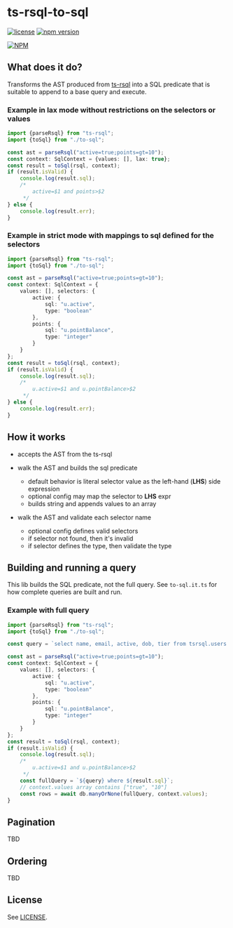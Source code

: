 # ts-rsql-to-sql

[![license](https://img.shields.io/badge/MIT-blue.svg)](https://github.com/massfords/ts-rsql-to-sql/blob/master/LICENSE)
[![npm version](https://badge.fury.io/js/ts-rsql-to-sql.svg)](https://badge.fury.io/js/ts-rsql-to-sql)

[![NPM](https://nodei.co/npm/ts-rsql-to-sql.png?stars=true)](https://www.npmjs.com/package/ts-rsql-to-sql)

## What does it do?

Transforms the AST produced from [ts-rsql](https://github.com/trevor-leach/ts-rsql) into a SQL predicate
that is suitable to append to a base query and execute.

### Example in lax mode without restrictions on the selectors or values

```typescript
import {parseRsql} from "ts-rsql";
import {toSql} from "./to-sql";

const ast = parseRsql("active=true;points=gt=10");
const context: SqlContext = {values: [], lax: true};
const result = toSql(rsql, context);
if (result.isValid) {
    console.log(result.sql);
    /*
        active=$1 and points>$2
     */
} else {
    console.log(result.err);
}
```

### Example in strict mode with mappings to sql defined for the selectors

```typescript
import {parseRsql} from "ts-rsql";
import {toSql} from "./to-sql";

const ast = parseRsql("active=true;points=gt=10");
const context: SqlContext = {
    values: [], selectors: {
        active: {
            sql: "u.active",
            type: "boolean"
        },
        points: {
            sql: "u.pointBalance",
            type: "integer"
        }
    }
};
const result = toSql(rsql, context);
if (result.isValid) {
    console.log(result.sql);
    /*
        u.active=$1 and u.pointBalance>$2
     */
} else {
    console.log(result.err);
}
```

## How it works

- accepts the AST from the ts-rsql
- walk the AST and builds the sql predicate
    - default behavior is literal selector value as the left-hand (**LHS**) side expression 
    - optional config may map the selector to **LHS** expr
    - builds string and appends values to an array

- walk the AST and validate each selector name
    - optional config defines valid selectors
    - if selector not found, then it's invalid
    - if selector defines the type, then validate the type

## Building and running a query

This lib builds the SQL predicate, not the full query. See `to-sql.it.ts` for how complete queries are built and run.

### Example with full query

```typescript
import {parseRsql} from "ts-rsql";
import {toSql} from "./to-sql";

const query = `select name, email, active, dob, tier from tsrsql.users u`;

const ast = parseRsql("active=true;points=gt=10");
const context: SqlContext = {
    values: [], selectors: {
        active: {
            sql: "u.active",
            type: "boolean"
        },
        points: {
            sql: "u.pointBalance",
            type: "integer"
        }
    }
};
const result = toSql(rsql, context);
if (result.isValid) {
    console.log(result.sql);
    /*
        u.active=$1 and u.pointBalance>$2
     */
    const fullQuery = `${query} where ${result.sql}`;
    // context.values array contains ["true", "10"]
    const rows = await db.manyOrNone(fullQuery, context.values);
}
```

## Pagination

TBD

## Ordering

TBD

## License

See [LICENSE](./LICENSE).

